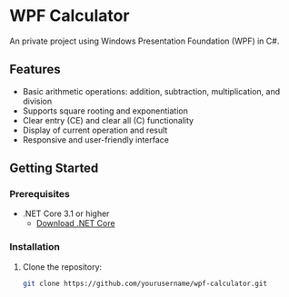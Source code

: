 # WPF Calculator

An private project using Windows Presentation Foundation (WPF) in C#.

## Features

- Basic arithmetic operations: addition, subtraction, multiplication, and division
- Supports square rooting and exponentiation
- Clear entry (CE) and clear all (C) functionality
- Display of current operation and result
- Responsive and user-friendly interface

## Getting Started

### Prerequisites

- .NET Core 3.1 or higher
  - [Download .NET Core](https://dotnet.microsoft.com/download/dotnet-core)

### Installation

1. Clone the repository:
   ```sh
   git clone https://github.com/yourusername/wpf-calculator.git
